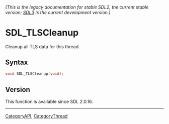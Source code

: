 ###### (This is the legacy documentation for stable SDL2, the current stable version; [SDL3](https://wiki.libsdl.org/SDL3/) is the current development version.)
# SDL_TLSCleanup

Cleanup all TLS data for this thread.

## Syntax

```c
void SDL_TLSCleanup(void);

```

## Version

This function is available since SDL 2.0.16.

----
[CategoryAPI](CategoryAPI), [CategoryThread](CategoryThread)

